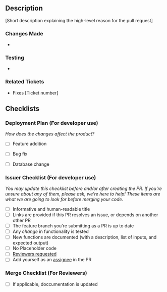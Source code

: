 ## Description
[Short description explaining the high-level reason for the pull request]

### Changes Made
- 

### Testing
- 

### Related Tickets
- Fixes [Ticket number]

## Checklists
### Deployment Plan (For developer use)

_How does the changes affect the product?_
- [ ] Feature addition
- [ ] Bug fix
- [ ] Database change


### Issuer Checklist (For developer use)

_You may update this checklist before and/or after creating the PR. If you're unsure about any of them, please ask, we're here to help! These items are what we are going to look for before merging your code._

- [ ] Informative and human-readable title
- [ ] Links are provided if this PR resolves an issue, or depends on another other PR
- [ ] The feature branch you're submitting as a PR is up to date
- [ ] Any _change_ in functionality is tested
- [ ] New functions are documented (with a description, list of inputs, and expected output)
- [ ] No Placeholder code
- [ ] [Reviewers requested](https://help.github.com/articles/requesting-a-pull-request-review/)
- [ ] Add yourself as an [assignee](https://docs.github.com/en/issues/tracking-your-work-with-issues/assigning-issues-and-pull-requests-to-other-github-users) in the PR

### Merge Checklist (For Reviewers)

- [ ] If applicable, doccumentation is updated
